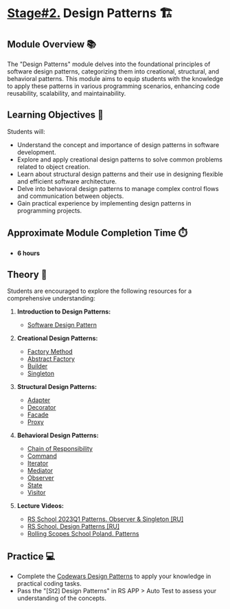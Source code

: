 # [Stage#2.](../../) Design Patterns 🏗️

## Module Overview 📚

The "Design Patterns" module delves into the foundational principles of software design patterns, categorizing them into creational, structural, and behavioral patterns. This module aims to equip students with the knowledge to apply these patterns in various programming scenarios, enhancing code reusability, scalability, and maintainability.

## Learning Objectives 🎯

Students will:

- Understand the concept and importance of design patterns in software development.
- Explore and apply creational design patterns to solve common problems related to object creation.
- Learn about structural design patterns and their use in designing flexible and efficient software architecture.
- Delve into behavioral design patterns to manage complex control flows and communication between objects.
- Gain practical experience by implementing design patterns in programming projects.

## Approximate Module Completion Time ⏱️

- **6 hours**

## Theory 📖

Students are encouraged to explore the following resources for a comprehensive understanding:

1. **Introduction to Design Patterns:**

   - [Software Design Pattern](https://refactoring.guru/design-patterns)

2. **Creational Design Patterns:**

   - [Factory Method](https://refactoring.guru/design-patterns/factory-method)
   - [Abstract Factory](https://refactoring.guru/design-patterns/abstract-factory)
   - [Builder](https://refactoring.guru/design-patterns/builder)
   - [Singleton](https://refactoring.guru/design-patterns/singleton)

3. **Structural Design Patterns:**

   - [Adapter](https://refactoring.guru/design-patterns/adapter)
   - [Decorator](https://refactoring.guru/design-patterns/decorator)
   - [Facade](https://refactoring.guru/design-patterns/facade)
   - [Proxy](https://refactoring.guru/design-patterns/proxy)

4. **Behavioral Design Patterns:**

   - [Chain of Responsibility](https://refactoring.guru/design-patterns/chain-of-responsibility)
   - [Command](https://refactoring.guru/design-patterns/command)
   - [Iterator](https://refactoring.guru/design-patterns/iterator)
   - [Mediator](https://refactoring.guru/design-patterns/mediator)
   - [Observer](https://refactoring.guru/design-patterns/observer)
   - [State](https://refactoring.guru/design-patterns/state)
   - [Visitor](https://refactoring.guru/design-patterns/visitor)

5. **Lecture Videos:**
   - [RS School 2023Q1 Patterns. Observer & Singleton [RU]](https://youtu.be/kYimHN772U8)
   - [RS School. Design Patterns [RU]](https://www.youtube.com/watch?v=pH7LauSInc8)
   - [Rolling Scopes School Poland. Patterns](https://youtu.be/ZRJG7EITTd8)

## Practice 💻

- Complete the [Codewars Design Patterns](https://github.com/rolling-scopes-school/tasks/blob/master/tasks/codewars/Codewars-2022Q1-DP.md) to apply your knowledge in practical coding tasks.
- Pass the "[St2] Design Patterns" in RS APP > Auto Test to assess your understanding of the concepts.
